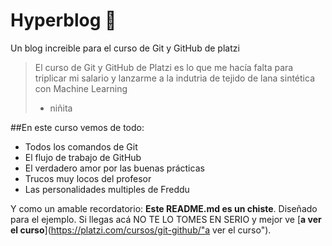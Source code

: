 # Hyperblog 💚
Un blog increible para el curso de Git y GitHub de platzi
>El curso de Git y GitHub de Platzi es lo que me hacía falta para triplicar mi salario y lanzarme a la indutria de tejido de lana sintética con Machine Learning
> - niñita

##En este curso vemos de todo:
* Todos los comandos de Git
* El flujo de trabajo de GitHub
* El verdadero amor por las buenas prácticas
* Trucos muy locos del profesor
* Las personalidades multiples de Freddu

Y como un amable recordatorio: **Este README.md es un chiste**. Diseñado para el ejemplo. Si llegas acá NO TE LO TOMES EN SERIO y mejor ve [**a ver el curso**](https://platzi.com/cursos/git-github/"a ver el curso"). 